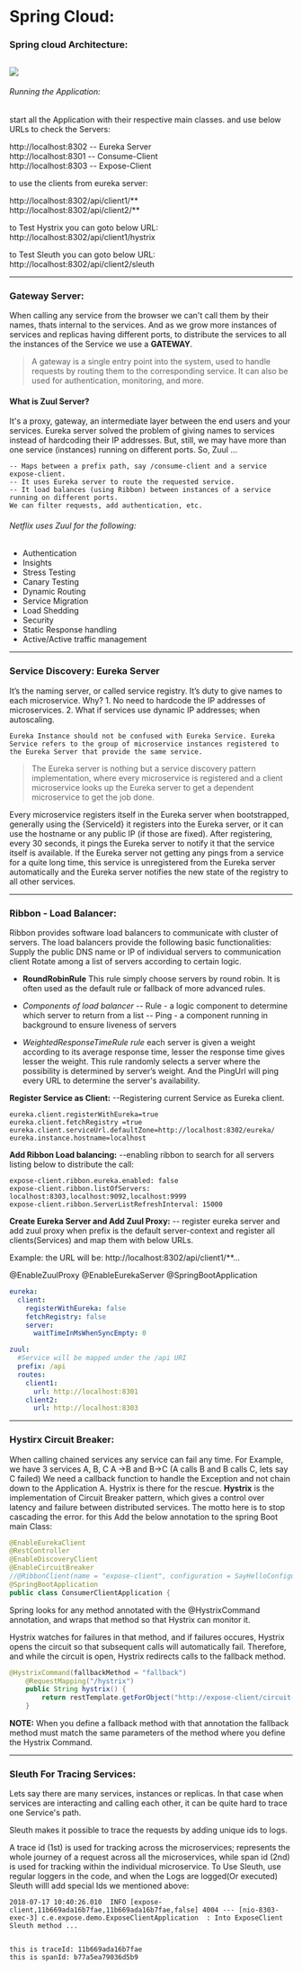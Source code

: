 
# Spring Cloud:

### Spring cloud Architecture:
![](https://github.com/sagarsumit03/Spring-Cloud/blob/master/Diagram.PNG)
-----
###### Running the Application:
start all the Application with their respective main classes. and use below URLs to check the Servers:

 http://localhost:8302 -- Eureka Server  
 http://localhost:8301 -- Consume-Client  
 http://localhost:8303 -- Expose-Client  

to use the clients from eureka server:

 http://localhost:8302/api/client1/**  
 http://localhost:8302/api/client2/**  

 to Test Hystrix you can goto below URL:  
 http://localhost:8302/api/client1/hystrix  

 to Test Sleuth you can goto below URL:  
 http://localhost:8302/api/client2/sleuth  


------------


### Gateway Server:
When calling any service from the browser we can't call them by their names, thats internal to the services. And as we grow more instances of services and replicas having different ports, to distribute the services to all the instances of the Service we use a **GATEWAY**.
  
>  A gateway is a single entry point into the system, used to handle requests by routing them to the corresponding service. It can also be used for authentication, monitoring, and more.

#### What is  Zuul Server?
It's a proxy, gateway, an intermediate layer between the end users and your services.
Eureka server solved the problem of giving names to services instead of hardcoding their IP addresses.
But, still, we may have more than one service (instances) running on different ports. So, Zuul …


    -- Maps between a prefix path, say /consume-client and a service expose-client.  
    -- It uses Eureka server to route the requested service.
    -- It load balances (using Ribbon) between instances of a service running on different ports.
    We can filter requests, add authentication, etc.



###### Netflix uses Zuul for the following:

- Authentication
- Insights
- Stress Testing
- Canary Testing
- Dynamic Routing
- Service Migration
- Load Shedding
- Security
- Static Response handling
- Active/Active traffic management

-----

### Service Discovery: Eureka Server
It’s the naming server, or called service registry. It’s duty to give names to each microservice. Why?
	1. No need to hardcode the IP addresses of microservices.
	2. What if services use dynamic IP addresses; when autoscaling.



    Eureka Instance should not be confused with Eureka Service. Eureka Service refers to the group of microservice instances registered to the Eureka Server that provide the same service.

> The Eureka server is nothing but a service discovery pattern implementation, where every microservice is registered and a client microservice looks up the Eureka server to get a dependent microservice to get the job done.


Every microservice registers itself in the Eureka server when bootstrapped, generally using the {ServiceId} it registers into the Eureka server, or it can use the hostname or any public IP (if those are fixed). After registering, every 30 seconds, it pings the Eureka server to notify it that the service itself is available. If the Eureka server not getting any pings from a service for a quite long time, this service is unregistered from the Eureka server automatically and the Eureka server notifies the new state of the registry to all other services.

------

### Ribbon - Load Balancer:
Ribbon provides software load balancers to communicate with cluster of servers. The load balancers provide the following basic functionalities:
Supply the public DNS name or IP of individual servers to communication client
Rotate among a list of servers according to certain logic.


- **RoundRobinRule**
This rule simply choose servers by round robin. It is often used as the default rule or fallback of more advanced rules.

- *Components of load balancer*
  -- Rule - a logic component to determine which server to return from a list
-- Ping - a component running in background to ensure liveness of servers
- *WeightedResponseTimeRule rule* each server is given a weight according to its average response time, lesser the response time gives lesser the weight. This rule randomly selects a server where the possibility is determined by server’s weight.
And the PingUrl will ping every URL to determine the server's availability.



**Register Service as Client:**
--Registering current Service as Eureka client.
```
eureka.client.registerWithEureka=true
eureka.client.fetchRegistry =true
eureka.client.serviceUrl.defaultZone=http://localhost:8302/eureka/
eureka.instance.hostname=localhost
```

**Add Ribbon Load balancing:**
--enabling ribbon to search for all servers listing below to distribute the call:

```
expose-client.ribbon.eureka.enabled: false
expose-client.ribbon.listOfServers: localhost:8303,localhost:9092,localhost:9999
expose-client.ribbon.ServerListRefreshInterval: 15000
```

**Create Eureka Server and Add Zuul Proxy:**
-- register eureka server and add zuul proxy when prefix is the default server-context and register all clients(Services) and map them with below URLs.

Example: the URL will be:
http://localhost:8302/api/client1/**...

@EnableZuulProxy
@EnableEurekaServer
@SpringBootApplication

```yaml
eureka:
  client:
    registerWithEureka: false
    fetchRegistry: false
    server:
      waitTimeInMsWhenSyncEmpty: 0

zuul:
  #Service will be mapped under the /api URI
  prefix: /api
  routes:
    client1:
      url: http://localhost:8301
    client2:
      url: http://localhost:8303
```

-----
### Hystirx Circuit Breaker:
When calling chained services any service can fail any time. For Example, we have 3 services A, B, C 
  A ->B and B->C  (A calls B and B calls C, lets say C failed)
We need a callback function to handle the Exception and not chain down to the Application A.
Hystrix is there for the rescue. **Hystrix** is the implementation of Circuit Breaker pattern, which gives a control over latency and failure between distributed services. The motto here is to stop cascading the error.
for this Add the below annotation to the spring Boot main Class:
```java
@EnableEurekaClient
@RestController
@EnableDiscoveryClient
@EnableCircuitBreaker
//@RibbonClient(name = "expose-client", configuration = SayHelloConfiguration.class)
@SpringBootApplication
public class ConsumerClientApplication {
```

Spring looks for any method annotated with the @HystrixCommand annotation, and wraps that method so that Hystrix can monitor it.

Hystrix watches for failures in that method, and if failures occures, Hystrix opens the circuit so that subsequent calls will automatically fail. Therefore, and while the circuit is open, Hystrix redirects calls to the fallback method.

```java
@HystrixCommand(fallbackMethod = "fallback")
	@RequestMapping("/hystrix")
	public String hystrix() {
		return restTemplate.getForObject("http://expose-client/circuit-breaker", String.class);
	}
```

**NOTE:** When you define a fallback method with that annotation the fallback method must match the same parameters of the method where you define the Hystrix Command.

------------


### Sleuth For Tracing Services:
Lets say there are many services, instances or replicas. In that case when services are interacting and calling each other, it can be quite hard to trace one Service's path.

Sleuth makes it possible to trace the requests by adding unique ids to logs.

A trace id (1st) is used for tracking across the microservices; represents the whole journey of a request across all the microservices, while span id (2nd) is used for tracking within the individual microservice.
To Use Sleuth, use regular loggers in the code, and when the Logs are logged(Or executed) Sleuth willl add special Ids we mentioned above:


    2018-07-17 10:40:26.010  INFO [expose-client,11b669ada16b7fae,11b669ada16b7fae,false] 4004 --- [nio-8303-exec-3] c.e.expose.demo.ExposeClientApplication  : Into ExposeClient Sleuth method ... 


	this is traceId: 11b669ada16b7fae
	this is spanId: b77a5ea79036d5b9
